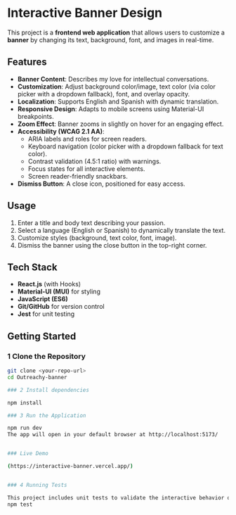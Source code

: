 # Interactive Banner Design

This project is a **frontend web application** that allows users to customize a **banner** by changing its text, background, font, and images in real-time.

## Features

- **Banner Content**: Describes my love for intellectual conversations.
- **Customization**: Adjust background color/image, text color (via color picker with a dropdown fallback), font, and overlay opacity.
- **Localization**: Supports English and Spanish with dynamic translation.
- **Responsive Design**: Adapts to mobile screens using Material-UI breakpoints.
- **Zoom Effect**: Banner zooms in slightly on hover for an engaging effect.
- **Accessibility (WCAG 2.1 AA)**:
  - ARIA labels and roles for screen readers.
  - Keyboard navigation (color picker with a dropdown fallback for text color).
  - Contrast validation (4.5:1 ratio) with warnings.
  - Focus states for all interactive elements.
  - Screen reader-friendly snackbars.
- **Dismiss Button**: A close icon, positioned for easy access.


## Usage

1. Enter a title and body text describing your passion.
2. Select a language (English or Spanish) to dynamically translate the text.
3. Customize styles (background, text color, font, image).
4. Dismiss the banner using the close button in the top-right corner.


## Tech Stack

- **React.js** (with Hooks)
- **Material-UI (MUI)** for styling
- **JavaScript (ES6)**
- **Git/GitHub** for version control
- **Jest** for unit testing


## Getting Started

### 1️ Clone the Repository

```sh
git clone <your-repo-url>
cd Outreachy-banner

### 2 Install dependencies

npm install

### 3 Run the Application

npm run dev
The app will open in your default browser at http://localhost:5173/


### Live Demo

(https://interactive-banner.vercel.app/)


### 4 Running Tests

This project includes unit tests to validate the interactive behavior of the banner.
npm test


```

